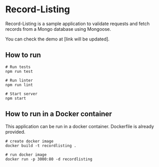# Record-Listing
Record-Listing is a sample application to validate requests and fetch records from a Mongo database using Mongoose.

You can check the demo at [link will be updated].


## How to run
```
# Run tests
npm run test

# Run linter
npm run lint

# Start server
npm start

```

## How to run in a Docker container
This application can be run in a docker container. Dockerfile is already provided.

```
# create docker image
docker build -t recordlisting .

# run docker image
docker run -p 3000:80 -d recordlisting

```
